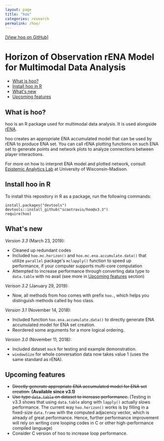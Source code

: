 ```yaml
---
layout: page
title: "hoo"
categories: research
permalink: /hoo/
---
```


[\[View hoo on GitHub\]](https://github.com/scaotravis/hoo)

# Horizon of Observation rENA Model for Multimodal Data Analysis

* [What is hoo?](#what-is-hoo)
* [Install hoo in R](#install-hoo-in-r)
* [What's new](#whats-new)
* [Upcoming features](#upcoming-features)

## What is hoo?
hoo is an R package used for multimodal data analysis. It is used alongside [rENA](https://cran.r-project.org/web/packages/rENA/index.html).

hoo creates an appropriate ENA accumulated model that can be used by rENA to produce ENA set. You can call rENA plotting functions on such ENA set to generate points and network plots to analyze connections between player interactions.

For more on how to interpret ENA model and plotted network, consult [Epistemic Analytics Lab](http://www.epistemicanalytics.org/) at University of Wisconsin-Madison.

## Install hoo in R
To install this repository in R as a package, run the following commands:
```{r}
install.packages("devtools")
devtools::install_github("scaotravis/hoo@v3.3")
require(hoo)
```

## What's new

*Version 3.3* (March 23, 2019): 
* Cleaned up redundant codes
* Included `hoo.mc.horizon()` and `hoo.mc.ena.accumulate.data()` that utilize `parallel` package's `mclapply()` function to speed up performance, if your computer supports multi-core computation
* Attempted to increase performance through converting data type to `data.table` with no avail (see more in [Upcoming features](#upcoming-features) section)

*Verison 3.2* (January 29, 2019):
* Now, all methods from hoo comes with prefix `hoo.`, which helps you distinguish methods called by hoo class.

*Version 3.1* (November 14, 2018):
* Included function `hoo.ena.accumulate.data()` to directly generate ENA accumulated model for ENA set creation.
* Reordered some arguments for a more logical ordering.

*Version 3.0* (November 11, 2018):

* Included dataset `mock` for testing and example demonstration.
* `windowSize` for whole conversation data now takes value 1 (uses the same standard as rENA).

## Upcoming features

* ~~Directly generate appropriate ENA accumulated model for ENA set creation.~~ **(Available since v3.1)**
* ~~Use type `data.table` on dataset to increase performance.~~ (Testing in v3.3 shows that using `data.table` along with `lapply()` actually slows performance. The current way `hoo.horizon()` works is by filling in a fixed-size `data.frame` with the computed adjacency vector, which is already of great performance. Hence, further performance improvement will rely on writing core looping codes in C or other high-performance compiled language)
* Consider C version of hoo to increase loop performance.